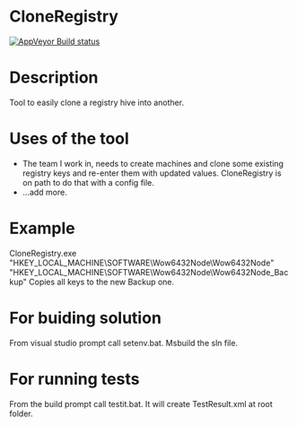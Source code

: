 # CloneRegistry
[![AppVeyor Build status](https://ci.appveyor.com/api/projects/status/3xfkxtnkrts1x06q/branch/master?svg=true)](https://ci.appveyor.com/project/dp7g09/cloneregistry/branch/master)

# Description
Tool to easily clone a registry hive into another.

# Uses of the tool
* The team I work in, needs to create machines and clone some existing registry keys and re-enter them with updated values. CloneRegistry is on path to do that with a config file.
* ...add more.

# Example
CloneRegistry.exe "HKEY_LOCAL_MACHINE\SOFTWARE\Wow6432Node\Wow6432Node" "HKEY_LOCAL_MACHINE\SOFTWARE\Wow6432Node\Wow6432Node_Backup"
Copies all keys to the new Backup one.

# For buiding solution
From visual studio prompt call setenv.bat.
Msbuild the sln file.

# For running tests
From the build prompt call testit.bat. It will create TestResult.xml at root folder.
